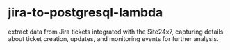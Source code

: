 # jira-to-postgresql-lambda
extract data from Jira tickets integrated with the Site24x7, capturing details about ticket creation, updates, and monitoring events for further analysis.
